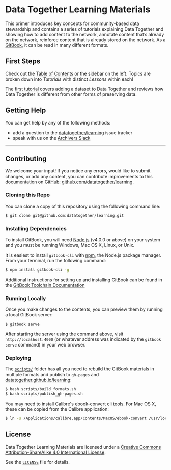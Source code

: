 # Data Together Learning Materials

This primer introduces key concepts for community-based data stewardship and contains a series of tutorials explaining Data Together and showing how to add content to the network, annotate content that’s already on the network, reinforce content that is already stored on the network.
As a [GitBook](https://www.gitbook.com/), it can be read in many different formats.

## First Steps

Check out the [Table of Contents](SUMMARY.md) or the sidebar on the left. Topics are broken down into _Tutorials_ with distinct _Lessons_ within each!

The [first tutorial]() covers adding a dataset to Data Together and reviews how Data Together is different from other forms of preserving data.

## Getting Help

You can get help by any of the following methods:

- add a question to the [datatogether/learning](https://github.com/datatogether/learning/issues) issue tracker
- speak with us on the [Archivers Slack](https://slack.archivers.space)

---

## Contributing

We welcome your input!  If you notice any errors, would like to submit changes, or add any content, you can contribute improvements to this documentation on [GitHub](https://github.com/datatogether/learning): [github.com/datatogether/learning](https://github.com/datatogether/learning).

### Cloning this Repo

You can clone a copy of this repository using the following command line:

```bash
$ git clone git@github.com:datatogether/learning.git
```

### Installing Dependencies

To install GitBook, you will need [Node.js](https://nodejs.org/en/) (v4.0.0 or above) on your system and you must be running Windows, Mac OS X, Linux, or Unix.

It is easiest to install `gitbook-cli` with [npm](https://www.npmjs.com/), the Node.js package manager. From your terminal, run the following command:

```bash
$ npm install gitbook-cli -g
```

Additional instructions for setting up and installing GitBook can be found in the [GitBook Toolchain Documentation](https://toolchain.gitbook.com/setup.html)

### Running Locally

Once you make changes to the contents, you can preview them by running a local GitBook server:

```bash
$ gitbook serve
```

After starting the server using the command above, visit `http://localhost:4000` (or whatever address was indicated by the `gitbook serve` command) in your web browser.

### Deploying

The [`scripts/`](scripts/) folder has all you need to rebuild the GitBook materials in multiple formats and publish to `gh-pages` and [datatogether.github.io/learning](https://datatogether.github.io/learning/):

```bash
$ bash scripts/build_formats.sh
$ bash scripts/publish_gh-pages.sh
```

You may need to install Calibre's ebook-convert cli tools. For Mac OS X, these can be copied from the Calibre application:

```bash
$ ln -s /Applications/calibre.app/Contents/MacOS/ebook-convert /usr/local/bin
```

## License

<span xmlns:dct="http://purl.org/dc/terms/" property="dct:title">Data Together Learning Materials</span> are licensed under a <a rel="license" href="http://creativecommons.org/licenses/by-sa/4.0/">Creative Commons Attribution-ShareAlike 4.0 International License</a>.

See the [`LICENSE`](/LICENSE) file for details.

